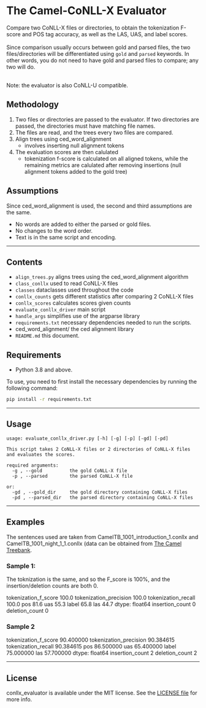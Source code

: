 # The Camel-CoNLL-X Evaluator

Compare two CoNLL-X files or directories, to obtain the tokenization F-score and POS tag accuracy, as well as the LAS, UAS, and label scores.<br><br>
Since comparison usually occurs between gold and parsed files, the two files/directories will be differentiated using `gold` and `parsed` keywords. In other words, you do not need to have gold and parsed files to compare; any two will do.<br><br>

Note: the evaluator is also CoNLL-U compatible.

## Methodology
<ol>
<li>Two files or directories are passed to the evaluator. If two directories are passed, the directories must have matching file names.</li>
<li>The files are read, and the trees every two files are compared.</li>
<li>Align trees using ced_word_alignment
<ul><li>involves inserting null alignment tokens</li></ul>
</li>
<li>The evaluation scores are then calulated
<ul><li>tokenization f-score is calculated on all aligned tokens, while the remaining metrics are calulated after removing insertions (null alignment tokens added to the gold tree)</li></ul>
</li>
</ol>




## Assumptions
Since ced_word_alignment is used, the second and third assumptions are the same.
- No words are added to either the parsed or gold files.
- No changes to the word order.
- Text is in the same script and encoding.

---

## Contents

- `align_trees.py` aligns trees using the ced_word_alignment algorithm
- `class_conllx` used to read CoNLL-X files
- `classes` dataclasses used throughout the code
- `conllx_counts` gets different statistics after comparing 2 CoNLL-X files
- `conllx_scores` calculates scores given counts
- `evaluate_conllx_driver` main script
- `handle_args` simplifies use of the argparse library
- `requirements.txt` necessary dependencies needed to run the scripts.
- ced_word_alignment/ the ced alignment library
- `README.md` this document.

## Requirements

- Python 3.8 and above.

To use, you need to first install the necessary dependencies by running the following command:

```bash
pip install -r requirements.txt
```

---

## Usage

```text
usage: evaluate_conllx_driver.py [-h] [-g] [-p] [-gd] [-pd]

This script takes 2 CoNLL-X files or 2 directories of CoNLL-X files and evaluates the scores.

required arguments:
  -g , --gold          the gold CoNLL-X file
  -p , --parsed        the parsed CoNLL-X file

or:
  -gd , --gold_dir     the gold directory containing CoNLL-X files
  -pd , --parsed_dir   the parsed directory containing CoNLL-X files
```

---

## Examples

The sentences used are taken from CamelTB_1001_introduction_1.conllx and CamelTB_1001_night_1_1.conllx (data can be obtained from <a href="https://treebank.camel-lab.com/">The Camel Treebank</a>.

### Sample 1:
The toknization is the same, and so the F_score is 100%, and the insertion/deletion counts are both 0.

tokenization_f_score      100.0
tokenization_precision    100.0
tokenization_recall       100.0
pos                        81.6
uas                        55.3
label                      65.8
las                        44.7
dtype: float64
insertion_count    0
deletion_count     0

### Sample 2

tokenization_f_score      90.400000
tokenization_precision    90.384615
tokenization_recall       90.384615
pos                       86.500000
uas                       65.400000
label                     75.000000
las                       57.700000
dtype: float64
insertion_count    2
deletion_count     2


---


## License

conllx_evaluator is available under the MIT license.
See the [LICENSE file](/LICENSE) for more info.
